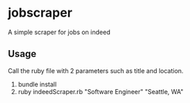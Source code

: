# jobscraper
A simple scraper for jobs on indeed

## Usage
Call the ruby file with 2 parameters such as title and location.

1. bundle install
2. ruby indeedScraper.rb "Software Engineer" "Seattle, WA"
